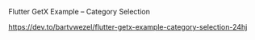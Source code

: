 Flutter GetX Example – Category Selection

https://dev.to/bartvwezel/flutter-getx-example-category-selection-24hj